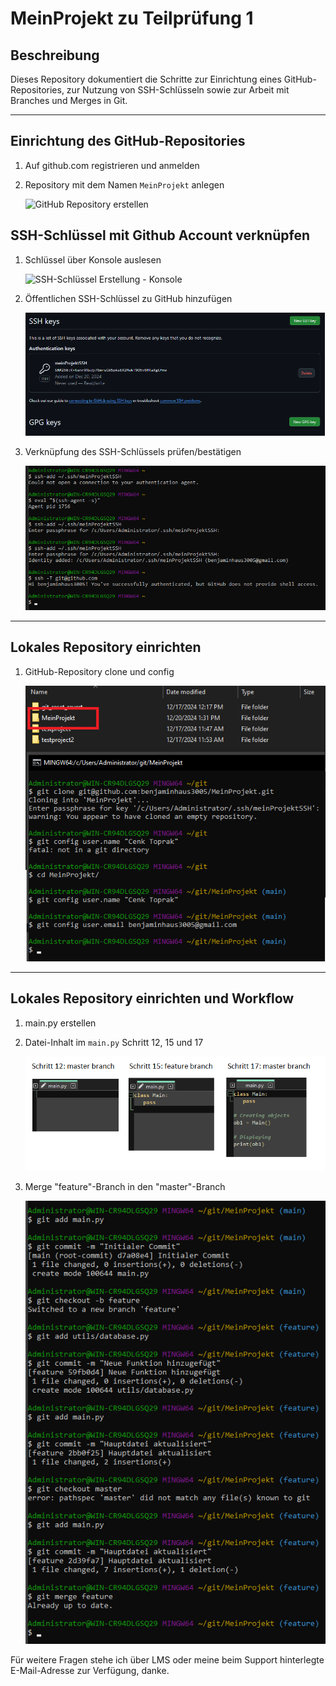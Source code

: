 # MeinProjekt zu Teilprüfung 1

## Beschreibung
Dieses Repository dokumentiert die Schritte zur Einrichtung eines GitHub-Repositories, zur Nutzung von SSH-Schlüsseln sowie zur Arbeit mit Branches und Merges in Git.

---

## Einrichtung des GitHub-Repositories
1. Auf github.com registrieren und anmelden
2. Repository mit dem Namen `MeinProjekt` anlegen

   ![GitHub Repository erstellen](./screenshots1/%20Projekt%20auf%20GitHub%20anlegen.png)


## SSH-Schlüssel mit Github Account verknüpfen

1. Schlüssel über Konsole auslesen

   ![SSH-Schlüssel Erstellung - Konsole](./screenshots/2.%20SSH%20Schlüssel%20-%20Konsolenausgabe.png)

2. Öffentlichen SSH-Schlüssel zu GitHub hinzufügen

   ![SSH-Schlüssel auf GitHub hinzufügen](./screenshots/3.%20SSH%20Schlüssel%20-%20Github%20hinzufügen.png)

3. Verknüpfung des SSH-Schlüssels prüfen/bestätigen

   ![SSH-Schlüssel Verknüpfung](./screenshots/4.%20SSH%20Schlüssel%20-%20Verknüpfung%20bestätigen.png)

---

## Lokales Repository einrichten

1. GitHub-Repository clone und config

   ![Repository klonen](./screenshots/5.%20Projekt%20clone%20und%20config.png)

---

## Lokales Repository einrichten und Workflow

1. main.py erstellen

2. Datei-Inhalt im `main.py` Schritt 12, 15 und 17

   ![Main.py nach Initialem Commit](./screenshots/6.1%20main.py.png)

3. Merge "feature"-Branch in den "master"-Branch

   ![Merge ohne Konflikt](./screenshots/6.1%20Merge%20ohne%20Konflikt.png)


Für weitere Fragen stehe ich über LMS oder meine beim Support hinterlegte E-Mail-Adresse zur Verfügung, danke.